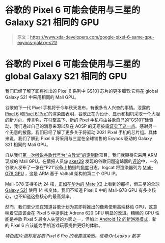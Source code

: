 # 谷歌的 Pixel 6 可能会使用与三星的 Galaxy S21 相同的 GPU

> 原文：<https://www.xda-developers.com/google-pixel-6-same-gpu-exynos-galaxy-s21/>

# 谷歌的 Pixel 6 可能会使用与三星的 global Galaxy S21 相同的 GPU

我们已经了解了即将推出的 Pixel 6 系列中 GS101 芯片的更多细节:它将在 global Galaxy S21 中采用相同的 Mali GPU。

谷歌的下一代 Pixel 手机将于今年秋天发布，有很多令人兴奋的事情。泄露的 [Pixel 6](https://www.xda-developers.com/pixel-6-leak-two-tone-design-dual-cameras-more/) 和[Pixel 6“Pro”](https://www.xda-developers.com/google-pixel-6-renders-premium-flagship/)的渲染图表明，谷歌正在为设计、显示和相机采取一个大胆的新方向。传言称，在引擎盖下，新的 Pixel 手机将由[谷歌自己的“GS101”硅](https://www.xda-developers.com/google-pixel-6-custom-system-on-chip/)驱动，我们通过自己的消息来源以及在 AOSP 的无意披露[证实了这一点](https://www.xda-developers.com/google-pixel-6-gs101-whitechapel-aosp/)。感谢另一个无意的披露，我们已经了解了更多关于将驱动 2021 Pixel 手机的芯片组。具体来说，我们了解到 Pixel 6 将采用与三星在全球销售的 Exynos 驱动的 Galaxy S21 相同的 Mali GPU。

自从我们[第一次听说谷歌代号为“白教堂”的定制硅](https://www.xda-developers.com/google-is-working-on-its-own-chip-for-pixel-phones-and-chromebooks/)项目，我们就期待它采用 ARM 现成的 Mali GPU。在情报人员@ [akes29](https://twitter.com/akes29) 发现的谷歌问题追踪器的[评论](https://issuetracker.google.com/issues/177320565#comment12)中，一名谷歌人发布了一张在“P21”设备上拍摄的[角度](https://www.xda-developers.com/android-q-support-vulkan-backend-angle-game-development/)日志。logcat 将渲染器列为 [Mali-G78 GPU](https://www.xda-developers.com/arm-announces-cortex-a78-cpu-mali-g78-gpu-ethos-n78-npu/) ，这是 ARM 基于 Valhall 架构的第二个 GPU IP。

Mali-G78 支持多达 24 核[，正如在华为的 Mate X2](https://www.xda-developers.com/huawei-mate-x2-review/#huaweimatex2gamingperformance) 上看到的那样，但三星的全球 [Galaxy S21](https://www.xda-developers.com/samsung-galaxy-s21/) 使用 14 核变体。我们不知道 Pixel 6 中的 Mali-G78 GPU 有多少核心，也不知道这些核心的最高频率。

然而，我们至少现在知道谷歌计划为其即将推出的像素使用高端移动 GPU，这意味着它应该会在 Pixel 5 中提供比 Adreno 620 GPU 明显的改进。糟糕的 GPU 性能是谷歌 Pixel 5 最令人失望的方面之一，但加上 [Android 12 的新游戏模式](https://www.xda-developers.com/android-12-dp3-hidden-features/#android12dp3gamemode)，新的 Pixel 6 应该能为手机游戏玩家提供更好的体验。

*特色图片:据称是谷歌 Pixel 6 Pro 的泄露渲染图。信用:OnLeaks x 数字*